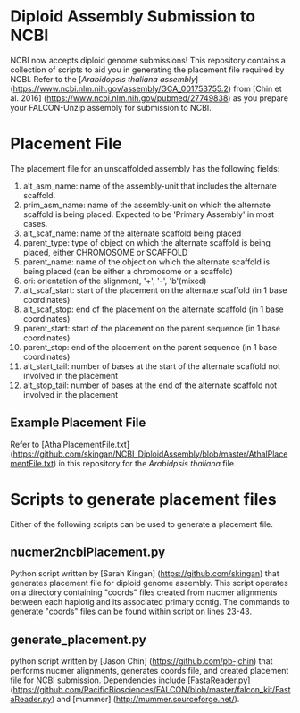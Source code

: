 # Diploid Assembly Submission to NCBI
NCBI now accepts diploid genome submissions! This repository contains a collection of scripts to aid you in generating the placement file required by NCBI. Refer to the [_Arabidopsis thaliana assembly_] (https://www.ncbi.nlm.nih.gov/assembly/GCA_001753755.2) from [Chin et al. 2016] (https://www.ncbi.nlm.nih.gov/pubmed/27749838) as you prepare your FALCON-Unzip assembly for submission to NCBI.


# Placement File
The placement file for an unscaffolded assembly has the following fields:

1. alt_asm_name: name of the assembly-unit that includes the alternate scaffold.
2. prim_asm_name: name of the assembly-unit on which the alternate scaffold is being placed. Expected to be 'Primary Assembly' in most cases.
3. alt_scaf_name: name of the alternate scaffold being placed
4. parent_type: type of object on which the alternate scaffold is being placed, either CHROMOSOME or SCAFFOLD
5. parent_name: name of the object on which the alternate scaffold is being placed (can be either a chromosome or a scaffold)
6. ori: orientation of the alignment, '+', '-', 'b'(mixed)
7. alt_scaf_start: start of the placement on the alternate scaffold (in 1 base coordinates)
8. alt_scaf_stop: end of the placement on the alternate scaffold (in 1 base coordinates)
9. parent_start: start of the placement on the parent sequence (in 1 base coordinates)
10. parent_stop: end of the placement on the parent sequence (in 1 base coordinates)
11. alt_start_tail: number of bases at the start of the alternate scaffold not involved in the placement
12. alt_stop_tail: number of bases at the end of the alternate scaffold not involved in the placement

## Example Placement File
Refer to [AthalPlacementFile.txt] (https://github.com/skingan/NCBI_DiploidAssembly/blob/master/AthalPlacementFile.txt) in this repository for the _Arabidpsis thaliana_ file.

# Scripts to generate placement files
Either of the following scripts can be used to generate a placement file.

## nucmer2ncbiPlacement.py
Python script written by [Sarah Kingan] (https://github.com/skingan) that generates placement file for diploid genome assembly. This script operates on a directory containing "coords" files created from nucmer alignments between each haplotig and its associated primary contig. The commands to generate "coords" files can be found within script on lines 23-43.

## generate_placement.py
python script written by [Jason Chin] (https://github.com/pb-jchin) that performs nucmer alignments, generates coords file, and created placement file for NCBI submission. Dependencies include [FastaReader.py] (https://github.com/PacificBiosciences/FALCON/blob/master/falcon_kit/FastaReader.py) and [mummer] (http://mummer.sourceforge.net/).

